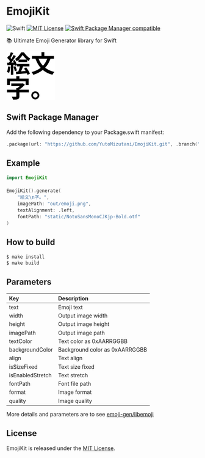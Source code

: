 # EmojiKit

![Swift](https://img.shields.io/badge/Swift-5.0-orange.svg)
[![MIT License](http://img.shields.io/badge/license-MIT-blue.svg?style=flat)](https://github.com/YutoMizutani/OperantKit/blob/master/LICENSE)
[![Swift Package Manager compatible](https://img.shields.io/badge/Swift%20Package%20Manager-compatible-brightgreen.svg)](https://github.com/apple/swift-package-manager)

📚 Ultimate Emoji Generator library for Swift

<img src="Example/out/emoji.png" width="128" height="128" alt="EmojiKit"><br>

## Swift Package Manager

Add the following dependency to your Package.swift manifest:

```swift
.package(url: "https://github.com/YutoMizutani/EmojiKit.git", .branch("master")),
```

## Example

```swift
import EmojiKit

EmojiKit().generate(
    "絵文\n字。",
    imagePath: "out/emoji.png",
    textAlignment: .left,
    fontPath: "static/NotoSansMonoCJKjp-Bold.otf"
)
```

## How to build

```
$ make install
$ make build
```

## Parameters

| Key | Description |
|:--|:--|
| text | Emoji text |
| width | Output image width |
| height | Output image height |
| imagePath | Output image path |
| textColor | Text color as 0xAARRGGBB |
| backgroundColor | Background color as 0xAARRGGBB |
| align | Text align |
| isSizeFixed | Text size fixed |
| isEnabledStretch | Text stretch |
| fontPath | Font file path |
| format | Image format |
| quality | Image quality |

More details and parameters are to see [emoji-gen/libemoji](https://github.com/emoji-gen/libemoji)

## License

EmojiKit is released under the [MIT License](https://github.com/YutoMizutani/EmojiKit/blob/master/LICENSE).